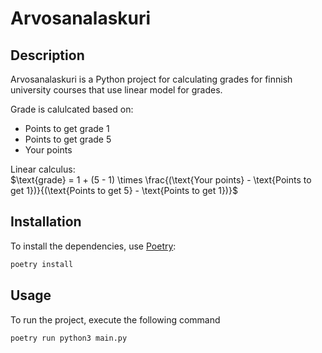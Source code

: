 # Arvosanalaskuri

## Description

Arvosanalaskuri is a Python project for calculating grades for finnish university courses that use linear model for grades.

Grade is calulcated based on:

-   Points to get grade 1
-   Points to get grade 5
-   Your points

Linear calculus:  
$\text{grade} = 1 + (5 - 1) \times \frac{(\text{Your points} - \text{Points to get 1})}{(\text{Points to get 5} - \text{Points to get 1})}$

## Installation

To install the dependencies, use [Poetry](https://python-poetry.org/):

```sh
poetry install
```

## Usage

To run the project, execute the following
command

```sh
poetry run python3 main.py
```
